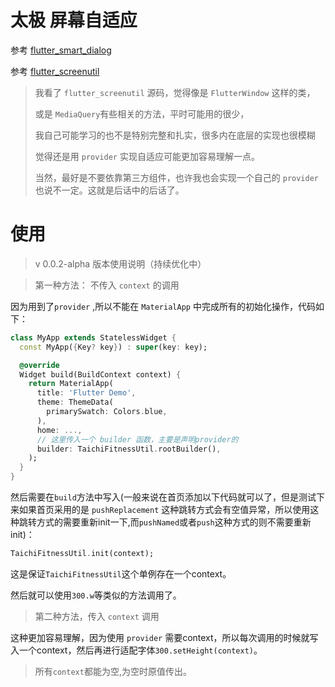 <!--
 * @Descripttion: 
 * @version: 
 * @Author: xiaoshuyui
 * @email: guchengxi1994@qq.com
 * @Date: 2022-05-03 12:55:34
 * @LastEditors: xiaoshuyui
 * @LastEditTime: 2022-05-04 21:05:59
-->
# 太极 屏幕自适应

参考 [flutter_smart_dialog](https://github.com/fluttercandies/flutter_smart_dialog/blob/master/lib/src/init_dialog.dart)

参考 [flutter_screenutil](https://github.com/OpenFlutter/flutter_screenutil)



> 我看了 ```flutter_screenutil``` 源码，觉得像是 ```FlutterWindow``` 这样的类，
> 
> 或是 ```MediaQuery```有些相关的方法，平时可能用的很少，
> 
> 我自己可能学习的也不是特别完整和扎实，很多内在底层的实现也很模糊
> 
> 觉得还是用 ```provider``` 实现自适应可能更加容易理解一点。
> 
> 当然，最好是不要依靠第三方组件，也许我也会实现一个自己的 ```provider``` 也说不一定。这就是后话中的后话了。


# 使用

> v 0.0.2-alpha 版本使用说明（持续优化中）

> 第一种方法： 不传入 ```context``` 的调用

因为用到了```provider``` ,所以不能在 ```MaterialApp``` 中完成所有的初始化操作，代码如下：

```dart
class MyApp extends StatelessWidget {
  const MyApp({Key? key}) : super(key: key);

  @override
  Widget build(BuildContext context) {
    return MaterialApp(
      title: 'Flutter Demo',
      theme: ThemeData(
        primarySwatch: Colors.blue,
      ),
      home: ...,
      // 这里传入一个 builder 函数，主要是声明provider的 
      builder: TaichiFitnessUtil.rootBuilder(),
    );
  }
}
```

然后需要在```build```方法中写入(一般来说在首页添加以下代码就可以了，但是测试下来如果首页采用的是 ```pushReplacement``` 这种跳转方式会有空值异常，所以使用这种跳转方式的需要重新init一下,而```pushNamed```或者```push```这种方式的则不需要重新init)：

```dart
TaichiFitnessUtil.init(context);
```

这是保证```TaichiFitnessUtil```这个单例存在一个context。

然后就可以使用```300.w```等类似的方法调用了。

> 第二种方法，传入 ```context``` 调用

这种更加容易理解，因为使用 ```provider``` 需要context，所以每次调用的时候就写入一个context，然后再进行适配字体```300.setHeight(context)```。

> 所有```context```都能为空,为空时原值传出。

